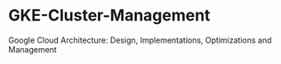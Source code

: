 # GKE-Cluster-Management
Google Cloud Architecture: Design, Implementations, Optimizations and Management

